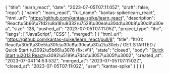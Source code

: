 {
    "title": "learn_react",
    "date": "2023-07-05T07:11:05Z",
    "draft": false,
    "repo": {
        "name": "learn_react",
        "full_name": "kantas-spike/learn_react",
        "html_url": "https://github.com/kantas-spike/learn_react",
        "description": "React\u5b66\u7fd2\u8a18\u9332\u7528\u30ea\u30dd\u30b8\u30c8\u30ea",
        "size": 128,
        "pushed_at": "2023-07-05T07:11:05Z",
        "project_type": "ihc",
        "langs": [
            "JavaScript",
            "CSS"
        ],
        "merged": [
            {
                "html_url": "https://github.com/kantas-spike/learn_react/pull/8",
                "title": "Itr01: React\u30c1\u30e5\u30fc\u30c8\u30ea\u30a2\u30eb / GET STARTED / Quick Start \u3092\u5b66\u3076 (fix: #1)",
                "state": "closed",
                "body": "[Quick Start \u2013 React](https://react.dev/learn)\u3092\u5199\u7d4c\u3057\u305f\u3002",
                "created_at": "2023-07-04T14:53:53Z",
                "merged_at": "2023-07-05T07:11:02Z",
                "closed_at": "2023-07-05T07:11:02Z",
                "user": "kantas-spike"
            }
        ]
    }
}